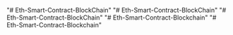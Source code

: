 "# Eth-Smart-Contract-BlockChain" 
"# Eth-Smart-Contract-BlockChain" 
"# Eth-Smart-Contract-BlockChain" 
"# Eth-Smart-Contract-Blockchain" 
"# Eth-Smart-Contract-Blockchain" 
